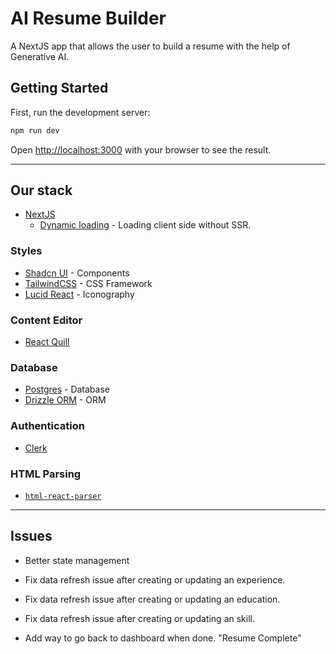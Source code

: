 # AI Resume Builder

A NextJS app that allows the user to build a resume with the help of Generative AI.

## Getting Started

First, run the development server:

```bash
npm run dev
```

Open [http://localhost:3000](http://localhost:3000) with your browser to see the result.

---

## Our stack

- [NextJS](https://nextjs.org/)
  - [Dynamic loading](https://nextjs.org/docs/pages/building-your-application/optimizing/lazy-loading#with-no-ssr) - Loading client side without SSR.

### Styles

- [Shadcn UI](https://ui.shadcn.com/) - Components
- [TailwindCSS](https://tailwindcss.com/) - CSS Framework
- [Lucid React](https://lucide.dev/guide/packages/lucide-react) - Iconography

### Content Editor

- [React Quill](https://github.com/zenoamaro/react-quill)

### Database

- [Postgres](<[https](https://www.postgresql.org/)>) - Database
- [Drizzle ORM](https://orm.drizzle.team/docs/get-started/postgresql-new) - ORM

### Authentication

- [Clerk](https://clerk.com/)

### HTML Parsing

- [`html-react-parser`](https://www.npmjs.com/package/html-react-parser)

---

## Issues

- Better state management

- Fix data refresh issue after creating or updating an experience.
- Fix data refresh issue after creating or updating an education.
- Fix data refresh issue after creating or updating an skill.
- Add way to go back to dashboard when done. "Resume Complete"
